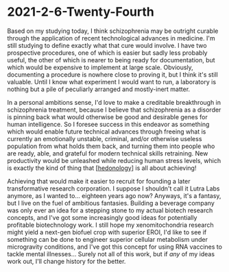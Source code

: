 # 2021-2-6-Twenty-Fourth

Based on my studying today, I think schizophrenia may be outright curable through the application of recent technological advances in medicine.  I'm still studying to define exactly what that cure would involve.  I have two prospective procedures, one of which is easier but sadly less probably useful, the other of which is nearer to being ready for documentation, but which would be expensive to implement at large scale.  Obviously, documenting a procedure is nowhere close to proving it, but I think it's still valuable.  Until I know what experiment I would want to run, a laboratory is nothing but a pile of peculiarly arranged and mostly-inert matter.

In a personal ambitions sense, I'd love to make a creditable breakthrough in schizophrenia treatment, because I believe that schizophrenia as a disorder is pinning back what would otherwise be good and desirable genes for human intelligence.  So I foresee success in this endeavor as something which would enable future technical advances through freeing what is currently an emotionally unstable, criminal, and/or otherwise useless population from what holds them back, and turning them into people who are ready, able, and grateful for modern technical skills retraining.  New productivity would be unleashed while reducing human stress levels, which is exactly the kind of thing that [[hedonology]] is all about achieving!

Achieving that would make it easier to recruit for founding a later transformative research corporation.  I suppose I shouldn't call it Lutra Labs anymore, as I wanted to...  eighteen years ago now?  Anyways, it's a fantasy, but I live on the fuel of ambitious fantasies.  Building a beverage company was only ever an idea for a stepping stone to my actual biotech research concepts, and I've got some increasingly good ideas for potentially profitable biotechnology work.  I still hope my xenomitochondria research might yield a next-gen biofuel crop with superior EROI, I'd like to see if something can be done to engineer superior cellular metabolism under microgravity conditions, and I've got this concept for using RNA vaccines to tackle mental illnesses...  Surely not all of this work, but if *any* of my ideas work out, I'll change history for the better.

[//begin]: # "Autogenerated link references for markdown compatibility"
[hedonology]: ../../../../../../c:/Users/Rakeela/Documents/GitHub/dragora-notes/hedonology "Hedonology"
[//end]: # "Autogenerated link references"